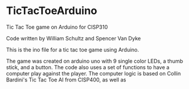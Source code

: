 # TicTacToeArduino
Tic Tac Toe game on Arduino for CISP310

Code written by William Schultz and Spencer Van Dyke

This is the ino file for a tic tac toe game using Arduino. 

The game was created on arduino uno with 9 single color LEDs, a thumb stick, and a button.
The code also uses a set of functions to have a computer play against the player.
The computer logic is based on Collin Bardini's Tic Tac Toe AI from CISP400, as well as 
